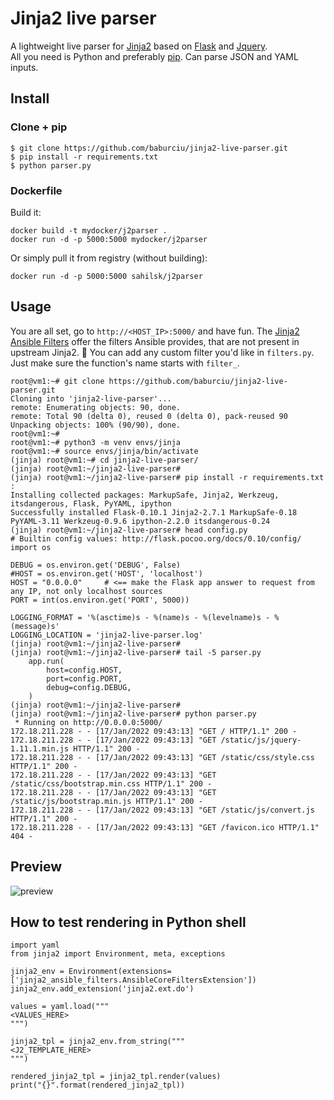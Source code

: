 # Jinja2 live parser

A lightweight live parser for [Jinja2](http://jinja.pocoo.org/docs/dev/) based on [Flask](http://flask.pocoo.org/) and [Jquery](http://jquery.com/).  
All you need is Python and preferably [pip](https://pypi.python.org/pypi/pip). Can parse JSON and YAML inputs.

## Install

### Clone + pip

    $ git clone https://github.com/baburciu/jinja2-live-parser.git
    $ pip install -r requirements.txt
    $ python parser.py

### Dockerfile

Build it:

    docker build -t mydocker/j2parser .
    docker run -d -p 5000:5000 mydocker/j2parser

Or simply pull it from registry (without building):

    docker run -d -p 5000:5000 sahilsk/j2parser


## Usage

You are all set, go to `http://<HOST_IP>:5000/` and have fun. The [Jinja2 Ansible Filters](https://pypi.org/project/jinja2-ansible-filters/) offer the filters Ansible provides, that are not present in upstream Jinja2. :deciduous_tree:
You can add any custom filter you'd like in `filters.py`.  Just make sure the function's name starts with `filter_`.

```shell
root@vm1:~# git clone https://github.com/baburciu/jinja2-live-parser.git
Cloning into 'jinja2-live-parser'...
remote: Enumerating objects: 90, done.
remote: Total 90 (delta 0), reused 0 (delta 0), pack-reused 90
Unpacking objects: 100% (90/90), done.
root@vm1:~#
root@vm1:~# python3 -m venv envs/jinja
root@vm1:~# source envs/jinja/bin/activate
(jinja) root@vm1:~# cd jinja2-live-parser/
(jinja) root@vm1:~/jinja2-live-parser#
(jinja) root@vm1:~/jinja2-live-parser# pip install -r requirements.txt
:
Installing collected packages: MarkupSafe, Jinja2, Werkzeug, itsdangerous, Flask, PyYAML, ipython
Successfully installed Flask-0.10.1 Jinja2-2.7.1 MarkupSafe-0.18 PyYAML-3.11 Werkzeug-0.9.6 ipython-2.2.0 itsdangerous-0.24
(jinja) root@vm1:~/jinja2-live-parser# head config.py
# Builtin config values: http://flask.pocoo.org/docs/0.10/config/
import os

DEBUG = os.environ.get('DEBUG', False)
#HOST = os.environ.get('HOST', 'localhost')
HOST = "0.0.0.0"     # <== make the Flask app answer to request from any IP, not only localhost sources
PORT = int(os.environ.get('PORT', 5000))

LOGGING_FORMAT = '%(asctime)s - %(name)s - %(levelname)s - %(message)s'
LOGGING_LOCATION = 'jinja2-live-parser.log'
(jinja) root@vm1:~/jinja2-live-parser#
(jinja) root@vm1:~/jinja2-live-parser# tail -5 parser.py
    app.run(
        host=config.HOST,
        port=config.PORT,
        debug=config.DEBUG,
    )
(jinja) root@vm1:~/jinja2-live-parser#
(jinja) root@vm1:~/jinja2-live-parser# python parser.py
 * Running on http://0.0.0.0:5000/
172.18.211.228 - - [17/Jan/2022 09:43:13] "GET / HTTP/1.1" 200 -
172.18.211.228 - - [17/Jan/2022 09:43:13] "GET /static/js/jquery-1.11.1.min.js HTTP/1.1" 200 -
172.18.211.228 - - [17/Jan/2022 09:43:13] "GET /static/css/style.css HTTP/1.1" 200 -
172.18.211.228 - - [17/Jan/2022 09:43:13] "GET /static/css/bootstrap.min.css HTTP/1.1" 200 -
172.18.211.228 - - [17/Jan/2022 09:43:13] "GET /static/js/bootstrap.min.js HTTP/1.1" 200 -
172.18.211.228 - - [17/Jan/2022 09:43:13] "GET /static/js/convert.js HTTP/1.1" 200 -
172.18.211.228 - - [17/Jan/2022 09:43:13] "GET /favicon.ico HTTP/1.1" 404 -
```

## Preview

![preview](http://i.imgur.com/T65xjAf.png)

## How to test rendering in Python shell

```shell
import yaml
from jinja2 import Environment, meta, exceptions

jinja2_env = Environment(extensions=['jinja2_ansible_filters.AnsibleCoreFiltersExtension'])
jinja2_env.add_extension('jinja2.ext.do')

values = yaml.load("""
<VALUES_HERE>
""")

jinja2_tpl = jinja2_env.from_string("""
<J2_TEMPLATE_HERE>
""")

rendered_jinja2_tpl = jinja2_tpl.render(values)
print("{}".format(rendered_jinja2_tpl))
```

